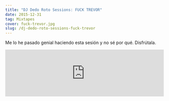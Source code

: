 ```yaml
---
title: "DJ Dedo Roto Sessions: FUCK TREVOR"
date: 2015-12-31
tag: Mixtapes
cover: fuck-trevor.jpg
slug: /dj-dedo-roto-sessions-fuck-trevor
---
```


Me lo he pasado genial haciendo esta sesión y no sé por qué. Disfrútala.

<iframe width="100%" src="https://www.mixcloud.com/widget/iframe/?hide_cover=1&hide_artwork=1&feed=%2Fdjdedoroto%2Ftake-it-easy%2F" frameborder="0" ></iframe>
